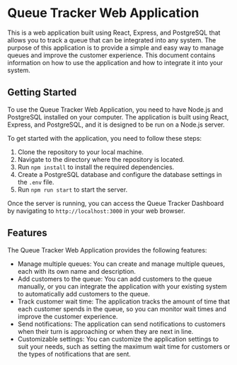 # Queue Tracker Web Application

This is a web application built using React, Express, and PostgreSQL that allows you to track a queue that can be integrated into any system. The purpose of this application is to provide a simple and easy way to manage queues and improve the customer experience. This document contains information on how to use the application and how to integrate it into your system.

## Getting Started

To use the Queue Tracker Web Application, you need to have Node.js and PostgreSQL installed on your computer. The application is built using React, Express, and PostgreSQL, and it is designed to be run on a Node.js server.

To get started with the application, you need to follow these steps:

1. Clone the repository to your local machine.
2. Navigate to the directory where the repository is located.
3. Run `npm install` to install the required dependencies.
4. Create a PostgreSQL database and configure the database settings in the `.env` file.
5. Run `npm run start` to start the server.

Once the server is running, you can access the Queue Tracker Dashboard by navigating to `http://localhost:3000` in your web browser.

## Features

The Queue Tracker Web Application provides the following features:

- Manage multiple queues: You can create and manage multiple queues, each with its own name and description.
- Add customers to the queue: You can add customers to the queue manually, or you can integrate the application with your existing system to automatically add customers to the queue.
- Track customer wait time: The application tracks the amount of time that each customer spends in the queue, so you can monitor wait times and improve the customer experience.
- Send notifications: The application can send notifications to customers when their turn is approaching or when they are next in line.
- Customizable settings: You can customize the application settings to suit your needs, such as setting the maximum wait time for customers or the types of notifications that are sent.
